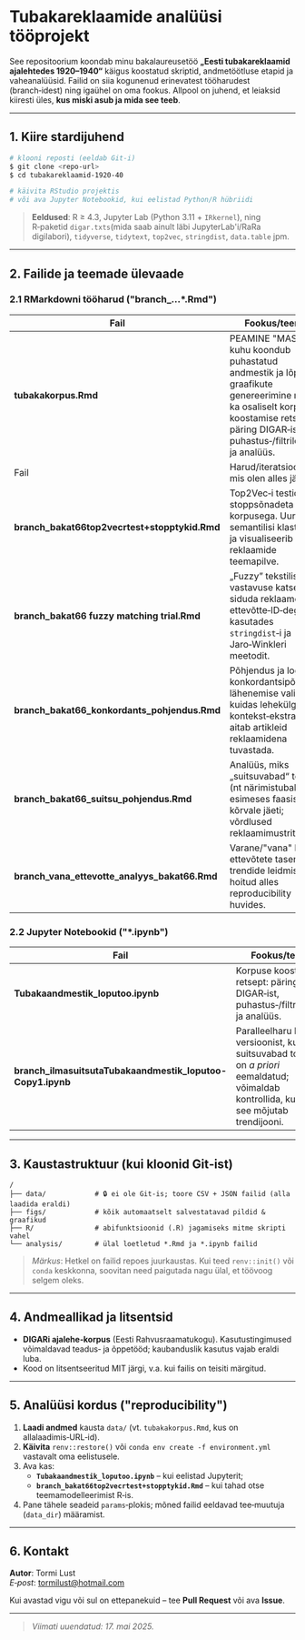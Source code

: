 # Tubakareklaamide analüüsi tööprojekt

See repositoorium koondab minu bakalaureusetöö **„Eesti tubakareklaamid ajalehtedes 1920–1940“** käigus koostatud skriptid, andmetöötluse etapid ja vaheanalüüsid. Failid on siia kogunenud erinevatest tööharudest (branch‑idest) ning igaühel on oma fookus. Allpool on juhend, et leiaksid kiiresti üles, **kus miski asub ja mida see teeb**.

------------------------------------------------------------------------

## 1. Kiire stardijuhend

``` bash
# klooni reposti (eeldab Git‑i)
$ git clone <repo‑url>
$ cd tubakareklaamid‑1920‑40

# käivita RStudio projektis
# või ava Jupyter Notebookid, kui eelistad Python/R hübriidi
```

> **Eeldused**: R ≥ 4.3, Jupyter Lab (Python 3.11 + `IRkernel`), ning R‑paketid `digar.txts`(mida saab ainult läbi JupyterLab'i/RaRa digilabori), `tidyverse`, `tidytext`, `top2vec`, `stringdist`, `data.table` jpm.

------------------------------------------------------------------------

## 2. Failide ja teemade ülevaade

### 2.1 RMarkdowni tööharud ("branch\_…\*.Rmd")

| Fail | Fookus/teema |
|-----------------------|-------------------------------------------------|
| **tubakakorpus.Rmd** | PEAMINE "MASTER", kuhu koondub puhastatud andmestik ja lõplik graafikute genereerimine ning ka osaliselt korpuse koostamise retsept: päring DIGAR‑ist, puhastus‑/filtriloogika ja analüüs. |
| Fail | Harud/iteratsioonid, mis olen alles jätnud |
| **branch_bakat66top2vecrtest+stopptykid.Rmd** | Top2Vec‑i testid ja stoppsõnadeta katse korpusega. Uurib semantilisi klastreid ja visualiseerib reklaamide teemapilve. |
| **branch_bakat66 fuzzy matching trial.Rmd** | „Fuzzy” tekstilise vastavuse katse, et siduda reklaame ettevõtte‑ID‑dega, kasutades `stringdist`‑i ja Jaro‑Winkleri meetodit. |
| **branch_bakat66_konkordants_pohjendus.Rmd** | Põhjendus ja logi konkordantsipõhise lähenemise valikust: kuidas lehekülg‐ja‐kontekst‑ekstrakt aitab artikleid reklaamidena tuvastada. |
| **branch_bakat66_suitsu_pohjendus.Rmd** | Analüüs, miks „suitsuvabad“ tooted (nt närimistubakas) esimeses faasis kõrvale jäeti; võrdlused reklaamimustritega. |
| **branch_vana_ettevotte_analyys_bakat66.Rmd** | Varane/"vana" katse ettevõtete tasemel trendide leidmiseks; hoitud alles reproducibility huvides. |

### 2.2 Jupyter Notebookid ("\*.ipynb")

| Fail | Fookus/teema |
|-------------------------|----------------------------------------------|
| **Tubakaandmestik_loputoo.ipynb** | Korpuse koostamise retsept: päring DIGAR‑ist, puhastus‑/filtriloogika ja analüüs. |
| **branch_ilmasuitsutaTubakaandmestik_loputoo-Copy1.ipynb** | Paralleelharu korpuse versioonist, kust suitsuvabad tooted on *a priori* eemaldatud; võimaldab kontrollida, kuidas see mõjutab trendijooni. |

------------------------------------------------------------------------

## 3. Kaustastruktuur (kui kloonid Git‑ist)

```         
/
├── data/            # 🔒 ei ole Git‑is; toore CSV + JSON failid (alla laadida eraldi)
├── figs/            # kõik automaatselt salvestatavad pildid & graafikud
├── R/               # abifunktsioonid (.R) jagamiseks mitme skripti vahel
└── analysis/        # ülal loetletud *.Rmd ja *.ipynb failid
```

> *Märkus*: Hetkel on failid repoes juurkaustas. Kui teed `renv::init()` või `conda` keskkonna, soovitan need paigutada nagu ülal, et töövoog selgem oleks.

------------------------------------------------------------------------

## 4. Andmeallikad ja litsentsid

-   **DIGARi ajalehe‑korpus** (Eesti Rahvusraamatukogu). Kasutustingimused võimaldavad teadus‑ ja õppetööd; kaubanduslik kasutus vajab eraldi luba.
-   Kood on litsentseeritud MIT järgi, v.a. kui failis on teisiti märgitud.

------------------------------------------------------------------------

## 5. Analüüsi kordus ("reproducibility")

1.  **Laadi andmed** kausta `data/` (vt. `tubakakorpus.Rmd`, kus on allalaadimis‑URL‑id).
2.  **Käivita** `renv::restore()` või `conda env create -f environment.yml` vastavalt oma eelistusele.
3.  Ava kas:
    -   **`Tubakaandmestik_loputoo.ipynb`** – kui eelistad Jupyterit;
    -   **`branch_bakat66top2vecrtest+stopptykid.Rmd`** – kui tahad otse teemamodelleerimist R‑is.
4.  Pane tähele seadeid `params`‑plokis; mõned failid eeldavad tee‑muutuja (`data_dir`) määramist.

------------------------------------------------------------------------

## 6. Kontakt

**Autor**: Tormi Lust\
*E‑post*: tormilust@hotmail.com

Kui avastad vigu või sul on ettepanekuid – tee **Pull Request** või ava **Issue**.

------------------------------------------------------------------------

> *Viimati uuendatud: 17. mai 2025.*
